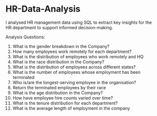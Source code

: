 # HR-Data-Analysis
I analysed HR management data using SQL to extract key insights for the HR department to support informed decision-making.

Analysis Questions:
1. What is the gender breakdown in the Company?
2. How many employees work remotely for each department?
3. What is the distribution of employees who work remotely and HQ
4. What is the race distribution in the Company?
5. What is the distribution of employees across different states?
6. What is the number of employees whose employment has been terminated
7. Who is/are the longest-serving employee in the organisation?
8. Return the terminated employees by their race
9. What is the age distribution in the Company?
10. How have employee hire counts varied over time?
11. What is the tenure distribution for each department?
12. What is the average length of employment in the company
